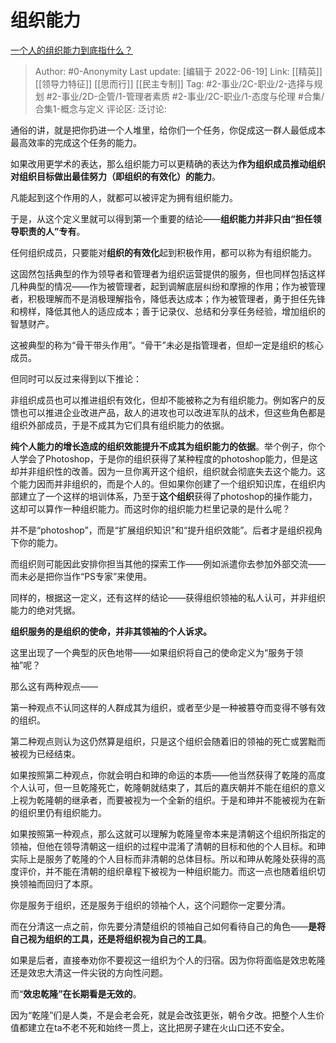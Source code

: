 # 组织能力
[一个人的组织能力到底指什么？](https://www.zhihu.com/question/451665490/answer/2535089067)

> Author: #0-Anonymity
> Last update: [编辑于 2022-06-19]
> Link: [[精英]] [[领导力特征]] [[思而行]] [[民主专制]]
> Tag: #2-事业/2C-职业/2-选择与规划 #2-事业/2D-企管/1-管理者素质 #2-事业/2C-职业/1-态度与伦理 #合集/合集1-概念与定义
> 评论区:
> 泛讨论:

通俗的讲，就是把你扔进一个人堆里，给你们一个任务，你促成这一群人最低成本最高效率的完成这个任务的能力。

如果改用更学术的表达，那么组织能力可以更精确的表达为**作为组织成员推动组织对组织目标做出最佳努力（即组织的有效化）的能力**。

凡能起到这个作用的人，就都可以被评定为拥有组织能力。

于是，从这个定义里就可以得到第一个重要的结论——**组织能力并非只由“担任领导职责的人”专有**。

任何组织成员，只要能对**组织的有效化**起到积极作用，都可以称为有组织能力。

这固然包括典型的作为领导者和管理者为组织运营提供的服务，但也同样包括这样几种典型的情况——作为被管理者，起到调解底层纠纷和摩擦的作用；作为被管理者，积极理解而不是消极理解指令，降低表达成本；作为被管理者，勇于担任先锋和榜样，降低其他人的适应成本；善于记录仪、总结和分享任务经验，增加组织的智慧财产。

这被典型的称为“骨干带头作用”。“骨干”未必是指管理者，但却一定是组织的核心成员。

但同时可以反过来得到以下推论：

非组织成员也可以推进组织有效化，但却不能被称之为有组织能力。例如客户的反馈也可以推进企业改进产品，敌人的进攻也可以改进军队的战术，但这些角色都是组织外部成员，于是不成其为它们具有组织能力的依据。

**纯个人能力的增长造成的组织效能提升不成其为组织能力的依据**。举个例子，你个人学会了Photoshop，于是你的组织获得了某种程度的photoshop能力，但是这却并非组织性的改善。因为一旦你离开这个组织，组织就会彻底失去这个能力。这个能力因而并非组织的，而是个人的。但如果你创建了一个组织知识库，在组织内部建立了一个这样的培训体系，乃至于**这个组织**获得了photoshop的操作能力，这却可以算作一种组织能力。而这时你的组织能力栏里记录的是什么呢？

并不是“photoshop”，而是“扩展组织知识”和“提升组织效能”。后者才是组织视角下你的能力。

而组织则可能因此安排你担当其他的探索工作——例如派遣你去参加外部交流——而未必是把你当作“PS专家”来使用。

同样的，根据这一定义，还有这样的结论——获得组织领袖的私人认可，并非组织能力的绝对凭据。

**组织服务的是组织的使命，并非其领袖的个人诉求。**

这里出现了一个典型的灰色地带——如果组织将自己的使命定义为“服务于领袖”呢？

那么这有两种观点——

第一种观点不认同这样的人群成其为组织，或者至少是一种被篡夺而变得不够有效的组织。

第二种观点则认为这仍然算是组织，只是这个组织会随着旧的领袖的死亡或罢黜而被视为已经结束。

如果按照第二种观点，你就会明白和珅的命运的本质——他当然获得了乾隆的高度个人认可，但一旦乾隆死亡，乾隆朝就结束了，其后的嘉庆朝并不能在组织的意义上视为乾隆朝的继承者，而要被视为一个全新的组织。于是和珅并不能被视为在新的组织里仍有组织能力。

如果按照第一种观点，那么这就可以理解为乾隆皇帝本来是清朝这个组织所指定的领袖，但他在领导清朝这一组织的过程中混淆了清朝的目标和他的个人目标。和珅实际上是服务了乾隆的个人目标而非清朝的总体目标。所以和珅从乾隆处获得的高度评价，并不能在清朝的组织章程下被视为一种组织能力。而这一点也随着组织切换领袖而回归了本原。

你是服务于组织，还是服务于组织的领袖个人，这个问题你一定要分清。

而在分清这一点之前，你先要分清楚组织的领袖自己如何看待自己的角色——**是将自己视为组织的工具，还是将组织视为自己的工具**。

如果是后者，直接奉劝你不要视这一组织为个人的归宿。因为你将面临是效忠乾隆还是效忠大清这一件尖锐的方向性问题。

而“**效忠乾隆”在长期看是无效的**。

因为“乾隆”们是人类，不是会老会死，就是会改弦更张，朝令夕改。把整个人生价值都建立在ta不老不死和始终一贯上，这比把房子建在火山口还不安全。
